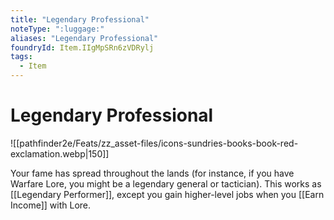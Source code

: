 ```yaml
---
title: "Legendary Professional"
noteType: ":luggage:"
aliases: "Legendary Professional"
foundryId: Item.IIgMpSRn6zVDRylj
tags:
  - Item
---
```


# Legendary Professional
![[pathfinder2e/Feats/zz_asset-files/icons-sundries-books-book-red-exclamation.webp|150]]

Your fame has spread throughout the lands (for instance, if you have Warfare Lore, you might be a legendary general or tactician). This works as [[Legendary Performer]], except you gain higher-level jobs when you [[Earn Income]] with Lore.
